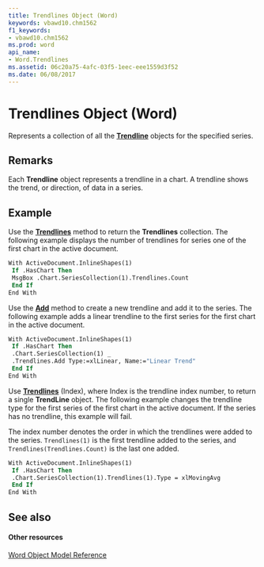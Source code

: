 ```yaml
---
title: Trendlines Object (Word)
keywords: vbawd10.chm1562
f1_keywords:
- vbawd10.chm1562
ms.prod: word
api_name:
- Word.Trendlines
ms.assetid: 06c20a75-4afc-03f5-1eec-eee1559d3f52
ms.date: 06/08/2017
---
```



# Trendlines Object (Word)

Represents a collection of all the  **[Trendline](Word.Trendline.md)** objects for the specified series.


## Remarks

Each  **Trendline** object represents a trendline in a chart. A trendline shows the trend, or direction, of data in a series.


## Example

Use the  **[Trendlines](Word.Series.Trendlines.md)** method to return the **Trendlines** collection. The following example displays the number of trendlines for series one of the first chart in the active document.


```vb
With ActiveDocument.InlineShapes(1) 
 If .HasChart Then 
 MsgBox .Chart.SeriesCollection(1).Trendlines.Count 
 End If 
End With
```

Use the  **[Add](Word.Trendlines.Add.md)** method to create a new trendline and add it to the series. The following example adds a linear trendline to the first series for the first chart in the active document.




```vb
With ActiveDocument.InlineShapes(1) 
 If .HasChart Then 
 .Chart.SeriesCollection(1) _ 
 .Trendlines.Add Type:=xlLinear, Name:="Linear Trend" 
 End If 
End With
```

Use  **[Trendlines](Word.Series.Trendlines.md)** (Index), where Index is the trendline index number, to return a single **TrendLine** object. The following example changes the trendline type for the first series of the first chart in the active document. If the series has no trendline, this example will fail.

The index number denotes the order in which the trendlines were added to the series.  `Trendlines(1)` is the first trendline added to the series, and `Trendlines(Trendlines.Count)` is the last one added.




```vb
With ActiveDocument.InlineShapes(1) 
 If .HasChart Then 
 .Chart.SeriesCollection(1).Trendlines(1).Type = xlMovingAvg 
 End If 
End With
```


## See also


#### Other resources


[Word Object Model Reference](http://msdn.microsoft.com/library/be452561-b436-bb9b-6f94-3faa9a74a6fd%28Office.15%29.aspx)


